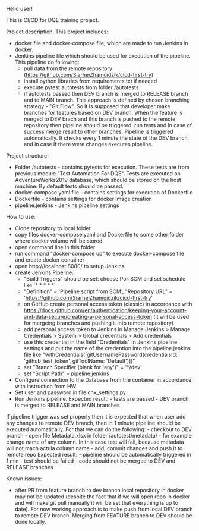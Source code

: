Hello user!

This is CI/CD for DQE training project. 

Project description.
This project includes: 
- docker file and docker-compose file, which are made to run Jenkins in docker.
- Jenkins pipeline file which should be used for execution of the pipeline. 
This pipeline do following:
    - pull data from the remote repository (https://github.com/SiarheiZhamoidzik/cicd-first-try)
    - install python libraries from requirements.txt if needed
    - execute pytest autotests from folder /autotests 
    - if autotests passed then DEV branch is merged to RELEASE branch and to MAIN branch. 
    This approach is defined by chosen branching strategy - "Git Flow". So it is supposed that developer make branches for features based on DEV branch. When the feature is merged to DEV brach and this branch is pushed to the remote repository then pipeline should be triggered, run tests and in case of success merge result to other branches.
Pipeline is triggered automatically. It checks every 1 minute the state of the DEV branch and in case if there were changes executes pipeline.

Project structure:
- Folder /autotests - contains pytests for execution. These tests are from previous module "Test Automation For DQE". Tests are executed on AdventureWorks2019 database, which should be stored on the host machine. By default tests should be passed.
- docker-compose.yaml file - contains settings for execution of Dockerfile
- Dockerfile - contains settings for docker image creation
- pipeline.jenkins - Jenkins pipeline settings

How to use:
- Clone repository to local folder
- copy files docker-compose.yaml and Dockerfile to some other folder where docker volume will be stored 
- open command line in this folder 
- run command "docker-compose up" to execute docker-compose file and create docker container
- open http://localhost:8080/ to setup Jenkins
- create Jenkins Pipeline:
    - "Build Triggers" should be set: choose Poll SCM and set schedule like '* * * * *'
    - "Definition" = 'Pipeline script from SCM', "Repository URL" = 'https://github.com/SiarheiZhamoidzik/cicd-first-try'
    - on GitHub create personal access token (classic) in accordance with https://docs.github.com/en/authentication/keeping-your-account-and-data-secure/creating-a-personal-access-token (it will be used for mergeing branches and pushing it into remote repository)
    - add personal access token to Jenkins in Manage Jenkins > Manage Credentials > System > Global credentials > Add credentials
    - use this credential in the field "Credentials" in Jenkins pipeline settings and put the name of the credention into the pipeline.jenkins file like "withCredentials([gitUsernamePassword(credentialsId: 'github_test_token', gitToolName: 'Default')])"
    - set "Branch Specifier (blank for 'any')" = '*/dev'
    - set "Script Path" = pipeline.jenkins
- Configure connection to the Database from the container in accordance with instruction from HW
- Set user and password in file cnx_settings.py
- Run Jenkins pipeline. 
    Expected result: 
        - tests are passed
        - DEV branch is merged to RELEASE and MAIN branches

If pipeline trigger was set properly then it is expected that when user add any changes to remote DEV branch, then in 1 minute pipeline should be executed automatically.
For that we can do the following:
    - checkout to DEV branch
    - open file Metadata.xlsx in folder /autotest/metadata/
    - for example change name of any column. In this case test will fail, because metadata will not mach actula column name
    - add, commit changes and push it to remote repo
    Expected result:
        - pipeline should be automatically triggered in 1 min
        - test should be failed
        - code should not be merged to DEV and RELEASE branches

Known issues:
- after PR from feature branch to dev branch local repository in docker may not be updated (despite the fact that if we will open repo in docker and will make git pull manually it will be set that everything is up to date).
For now working approach is to make push from local DEV branch to remote DEV branch. Merging from FEATURE branch to DEV should be done locally.
